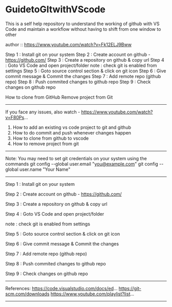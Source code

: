 # GuidetoGItwithVScode
This is a self help repository to understand the working of github with VS Code and maintain a workflow without having to shift from one window to other

 author :: https://www.youtube.com/watch?v=Fk12ELJ9Bww
 
 Step 1 : Install git on your system 
 Step 2 : Create account on github - https://github.com/
 Step 3 : Create a repository on github & copy url
 Step 4 : Goto VS Code and open project/folder note : check git is enabled from settings
 Step 5 : Goto source control section & click on git icon
 Step 6 : Give commit message & Commit the changes
 Step 7 : Add remote repo (github repo)
 Step 8 : Push commited changes to github repo
 Step 9 : Check changes on github repo

 How to clone from GitHub
 Remove project from Git

______________________________________________________________________________________________________


If you face any issues, also watch - https://www.youtube.com/watch?v=F80Ps...

1. How to add an existing vs code project to git and github
2. How to do commit and push whenever changes happen
3. How to clone from github to vscode
4. How to remove project from git

______________________________________________________________________________________________________


Note: You may need to set git credentials on your system using the commands
git config --global user.email "you@example.com"
git config --global user.name "Your Name"

______________________________________________________________________________________________________

Step 1 : Install git on your system

Step 2 : Create account on github - https://github.com/

Step 3 : Create a repository on github & copy url

Step 4 : Goto VS Code and open project/folder

note : check git is enabled from settings

Step 5 : Goto source control section & click on git icon

Step 6 : Give commit message & Commit the changes

Step 7 : Add remote repo (github repo)

Step 8 : Push commited changes to github repo

Step 9 : Check changes on github repo

______________________________________________________________________________________________________

References:
https://code.visualstudio.com/docs/ed...
https://git-scm.com/downloads
https://www.youtube.com/playlist?list...

______________________________________________________________________________________________________
